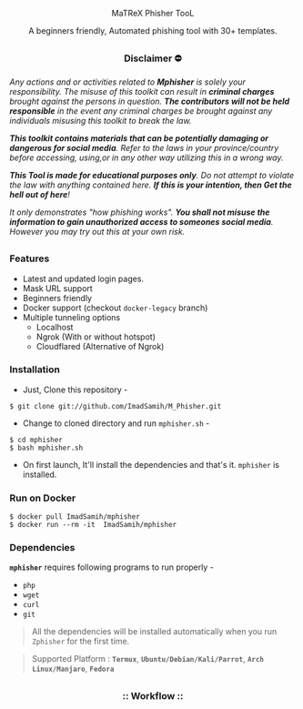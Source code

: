 <!-- Zphisher -->

<p align="center">
    MaTReX Phisher TooL
</p>



<p align="center">


<p align="center">A beginners friendly, Automated phishing tool with 30+ templates.</p>

##

<h3><p align="center">Disclaimer ⛔</p></h3>

<i>Any actions and or activities related to <b>Mphisher</b> is solely your responsibility. The misuse of this toolkit can result in <b>criminal charges</b> brought against the persons in question. <b>The contributors will not be held responsible</b> in the event any criminal charges be brought against any individuals misusing this toolkit to break the law.

<b>This toolkit contains materials that can be potentially damaging or dangerous for social media</b>. Refer to the laws in your province/country before accessing, using,or in any other way utilizing this in a wrong way.

<b>This Tool is made for educational purposes only</b>. Do not attempt to violate the law with anything contained here. <b>If this is your intention, then Get the hell out of here</b>!

It only demonstrates "how phishing works". <b>You shall not misuse the information to gain unauthorized access to someones social media</b>. However you may try out this at your own risk.</i>

##

### Features

- Latest and updated login pages.
- Mask URL support 
- Beginners friendly
- Docker support (checkout `docker-legacy` branch)
- Multiple tunneling options
  - Localhost
  - Ngrok (With or without hotspot)
  - Cloudflared (Alternative of Ngrok)


### Installation

- Just, Clone this repository -
```
$ git clone git://github.com/ImadSamih/M_Phisher.git
```

- Change to cloned directory and run `mphisher.sh` -
```
$ cd mphisher
$ bash mphisher.sh
```

- On first launch, It'll install the dependencies and that's it. `mphisher` is installed.

### Run on Docker
```
$ docker pull ImadSamih/mphisher
$ docker run --rm -it  ImadSamih/mphisher
```

### Dependencies

**`mphisher`** requires following programs to run properly - 
- `php`
- `wget`
- `curl`
- `git`

> All the dependencies will be installed automatically when you run `Zphisher` for the first time.

> Supported Platform : **`Termux`**, **`Ubuntu/Debian/Kali/Parrot`**, **`Arch Linux/Manjaro`**, **`Fedora`**

##

<h3 align="center">
:: Workflow ::
</h3>
<p align="center">
<img src=""/>
</p>









